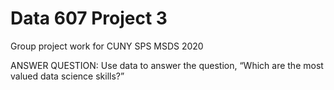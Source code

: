 # Data 607 Project 3

Group project work for CUNY SPS MSDS 2020

ANSWER QUESTION:
Use data to answer the question, “Which are the most valued data science skills?”

